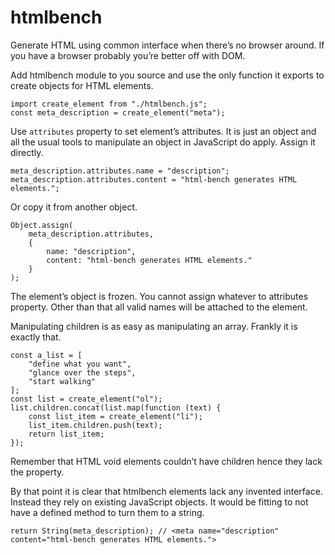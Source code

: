 # htmlbench

Generate HTML using common interface when there’s no browser around. If you have
a browser probably you’re better off with DOM.

Add htmlbench module to you source and use the only function it exports to
create objects for HTML elements.

    import create_element from "./htmlbench.js";
    const meta_description = create_element("meta");

Use `attributes` property to set element’s attributes. It is just an object and
all the usual tools to manipulate an object in JavaScript do apply. Assign it
directly.

    meta_description.attributes.name = "description";
    meta_description.attributes.content = "html-bench generates HTML elements.";

Or copy it from another object.

    Object.assign(
        meta_description.attributes,
        {
            name: "description",
            content: "html-bench generates HTML elements."
        }
    );

The element’s object is frozen. You cannot assign whatever to attributes
property. Other than that all valid names will be attached to the element.

Manipulating children is as easy as manipulating an array. Frankly it is exactly
that.

    const a_list = [
        "define what you want",
        "glance over the steps",
        "start walking"
    ];
    const list = create_element("ol");
    list.children.concat(list.map(function (text) {
        const list_item = create_element("li");
        list_item.children.push(text);
        return list_item;
    });

Remember that HTML void elements couldn’t have children hence they lack the
property.

By that point it is clear that htmlbench elements lack any invented interface.
Instead they rely on existing JavaScript objects. It would be fitting to not have
a defined method to turn them to a string.

    return String(meta_description); // <meta name="description" content="html-bench generates HTML elements.">
